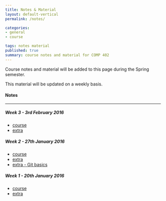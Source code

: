 ```yaml
---
title: Notes & Material
layout: default-vertical
permalink: /notes/

categories:
- general
- course

tags: notes material
published: true
summary: course notes and material for COMP 402
---
```


Course notes and material will be added to this page during the Spring semester.

This material will be updated on a weekly basis.

#### Notes

***

##### Week 3 - 3rd February 2016
  * [course](/assets/docs/402-Week3-2016.pdf)
  * [extra](/assets/docs/402-Week3-Extra-2016.pdf)

##### Week 2 - 27th January 2016
  * [course](/assets/docs/402-Week2-2016.pdf)
  * [extra](/assets/docs/402-Week2-Extra-2016.pdf)
  * [extra - Git basics](/assets/docs/git-basics.pdf)

##### Week 1 - 20th January 2016
  * [course](/assets/docs/402-Week1-2016.pdf)
  * [extra](/assets/docs/402-Week1-Extra-2016.pdf)
